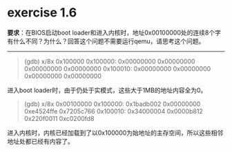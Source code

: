# exercise 1.6

**要求**：在BIOS启动boot loader和进入内核时，地址0x00100000处的连续8个字有什么不同？为什么？回答这个问题不需要运行qemu，请思考这个问题。

---

> (gdb) x/8x 0x100000
> 0x100000:       0x00000000      0x00000000      0x00000000      0x00000000
> 0x100010:       0x00000000      0x00000000      0x00000000      0x00000000

进入boot loader时，由于仍处于实模式，这些大于1MB的地址内容全为0。



> (gdb) x/8x 0x00100000
> 0x100000:       0x1badb002      0x00000000      0xe4524ffe      0x7205c766
> 0x100010:       0x34000004      0x0000b812      0x220f0011      0xc0200fd8

进入内核时，内核已经加载到了以0x100000为始地址的主存空间，所以这些相邻地址处都已经有内容了。